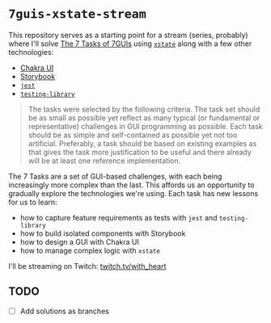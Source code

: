 # `7guis-xstate-stream`

This repository serves as a starting point for a stream (series, probably) where
I'll solve [The 7 Tasks of 7GUIs][7tasks] using [`xstate`][xstate] along with a
few other technologies:

- [Chakra UI][chakra-ui]
- [Storybook][storybook]
- [`jest`][jest]
- [`testing-library`][testing-library]

> The tasks were selected by the following criteria. The task set should be as
> small as possible yet reflect as many typical (or fundamental or
> representative) challenges in GUI programming as possible. Each task should be
> as simple and self-contained as possible yet not too artificial. Preferably, a
> task should be based on existing examples as that gives the task more
> justification to be useful and there already will be at least one reference
> implementation.

The 7 Tasks are a set of GUI-based challenges, with each being increasingly more
complex than the last. This affords us an opportunity to gradually explore the
technologies we're using. Each task has new lessons for us to learn:

- how to capture feature requirements as tests with `jest` and `testing-library`
- how to build isolated components with Storybook
- how to design a GUI with Chakra UI
- how to manage complex logic with `xstate`

I'll be streaming on Twitch:
[twitch.tv/with_heart](https://twitch.tv/with_heart)

## TODO

- [ ] Add solutions as branches

[7tasks]: https://eugenkiss.github.io/7guis/tasks
[7guis]: https://eugenkiss.github.io/7guis/
[xstate]: https://github.com/statelyai/xstate
[testing-library]: https://testing-library.com/
[chakra-ui]: https://chakra-ui.com/
[storybook]: https://storybook.js.org/
[jest]: https://jestjs.io/
